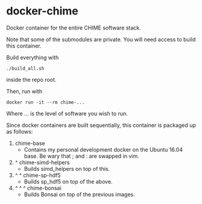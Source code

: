 # docker-chime
Docker container for the entire CHIME software stack.

Note that some of the submodules are private. You will need access to build this container.

Build everything with
```
./build_all.sh
```
inside the repo root.

Then, run with
```
docker run -it --rm chime-...
```
Where ... is the level of software you wish to run.

Since docker containers are built sequentially, this container is packaged up as follows:

1. chime-base
    - Contains my personal development docker on the Ubuntu 16.04 base. Be wary that ; and : are swapped in vim.
2. ^ chime-simd-helpers
    - Builds simd_helpers on top of this.
3. ^ ^ chime-sp-hdf5
    - Builds sp_hdf5 on top of the above.
4. ^ ^ ^ chime-bonsai
    - Builds Bonsai on top of the previous images.
